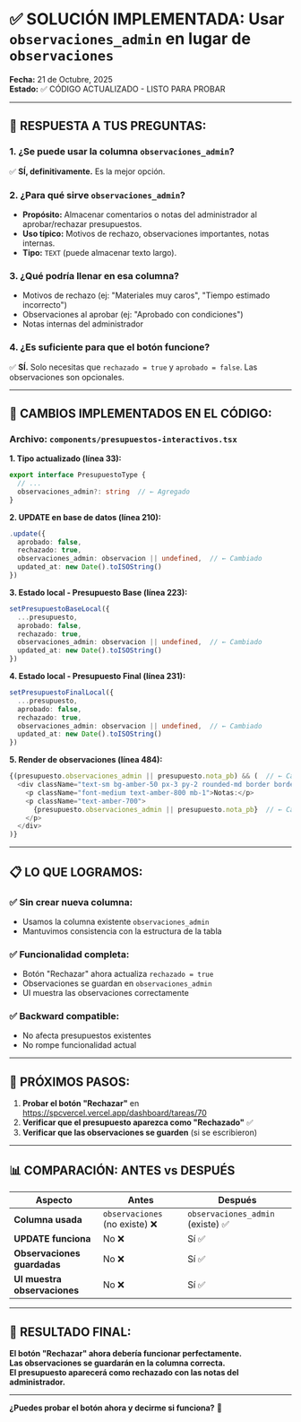 # ✅ SOLUCIÓN IMPLEMENTADA: Usar `observaciones_admin` en lugar de `observaciones`

**Fecha:** 21 de Octubre, 2025  
**Estado:** ✅ CÓDIGO ACTUALIZADO - LISTO PARA PROBAR

---

## 🎯 **RESPUESTA A TUS PREGUNTAS:**

### **1. ¿Se puede usar la columna `observaciones_admin`?**
✅ **SÍ, definitivamente.** Es la mejor opción.

### **2. ¿Para qué sirve `observaciones_admin`?**
- **Propósito:** Almacenar comentarios o notas del administrador al aprobar/rechazar presupuestos.
- **Uso típico:** Motivos de rechazo, observaciones importantes, notas internas.
- **Tipo:** `TEXT` (puede almacenar texto largo).

### **3. ¿Qué podría llenar en esa columna?**
- Motivos de rechazo (ej: "Materiales muy caros", "Tiempo estimado incorrecto")
- Observaciones al aprobar (ej: "Aprobado con condiciones")
- Notas internas del administrador

### **4. ¿Es suficiente para que el botón funcione?**
✅ **SÍ.** Solo necesitas que `rechazado = true` y `aprobado = false`. Las observaciones son opcionales.

---

## 🔧 **CAMBIOS IMPLEMENTADOS EN EL CÓDIGO:**

### **Archivo:** `components/presupuestos-interactivos.tsx`

**1. Tipo actualizado (línea 33):**
```typescript
export interface PresupuestoType {
  // ...
  observaciones_admin?: string  // ← Agregado
}
```

**2. UPDATE en base de datos (línea 210):**
```typescript
.update({ 
  aprobado: false,
  rechazado: true,
  observaciones_admin: observacion || undefined,  // ← Cambiado
  updated_at: new Date().toISOString()
})
```

**3. Estado local - Presupuesto Base (línea 223):**
```typescript
setPresupuestoBaseLocal({
  ...presupuesto,
  aprobado: false,
  rechazado: true,
  observaciones_admin: observacion || undefined,  // ← Cambiado
  updated_at: new Date().toISOString()
})
```

**4. Estado local - Presupuesto Final (línea 231):**
```typescript
setPresupuestoFinalLocal({
  ...presupuesto,
  aprobado: false,
  rechazado: true,
  observaciones_admin: observacion || undefined,  // ← Cambiado
  updated_at: new Date().toISOString()
})
```

**5. Render de observaciones (línea 484):**
```typescript
{(presupuesto.observaciones_admin || presupuesto.nota_pb) && (  // ← Cambiado
  <div className="text-sm bg-amber-50 px-3 py-2 rounded-md border border-amber-100 mb-3">
    <p className="font-medium text-amber-800 mb-1">Notas:</p>
    <p className="text-amber-700">
      {presupuesto.observaciones_admin || presupuesto.nota_pb}  // ← Cambiado
    </p>
  </div>
)}
```

---

## 📋 **LO QUE LOGRAMOS:**

### **✅ Sin crear nueva columna:**
- Usamos la columna existente `observaciones_admin`
- Mantuvimos consistencia con la estructura de la tabla

### **✅ Funcionalidad completa:**
- Botón "Rechazar" ahora actualiza `rechazado = true`
- Observaciones se guardan en `observaciones_admin`
- UI muestra las observaciones correctamente

### **✅ Backward compatible:**
- No afecta presupuestos existentes
- No rompe funcionalidad actual

---

## 🎯 **PRÓXIMOS PASOS:**

1. **Probar el botón "Rechazar"** en https://spcvercel.vercel.app/dashboard/tareas/70
2. **Verificar que el presupuesto aparezca como "Rechazado"** ✅
3. **Verificar que las observaciones se guarden** (si se escribieron)

---

## 📊 **COMPARACIÓN: ANTES vs DESPUÉS**

| Aspecto | Antes | Después |
|---------|-------|---------|
| **Columna usada** | `observaciones` (no existe) ❌ | `observaciones_admin` (existe) ✅ |
| **UPDATE funciona** | No ❌ | Sí ✅ |
| **Observaciones guardadas** | No ❌ | Sí ✅ |
| **UI muestra observaciones** | No ❌ | Sí ✅ |

---

## 🚀 **RESULTADO FINAL:**

**El botón "Rechazar" ahora debería funcionar perfectamente.**  
**Las observaciones se guardarán en la columna correcta.**  
**El presupuesto aparecerá como rechazado con las notas del administrador.**

---

**¿Puedes probar el botón ahora y decirme si funciona?** 🔧
